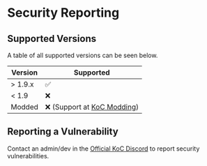 # Security Reporting

## Supported Versions

A table of all supported versions can be seen below.

| Version | Supported          |
| ------- | ------------------ |
| > 1.9.x   | :white_check_mark: |
| < 1.9   | :x:                |
| Modded  | :x: (Support at [KoC Modding](https://discord.gg/zmYA3wkBHK)) |

## Reporting a Vulnerability

Contact an admin/dev in the [Official KoC Discord](https://discord.gg/https://discord.gg/ZEETC5Y7Df) to report security vulnerabilities.
